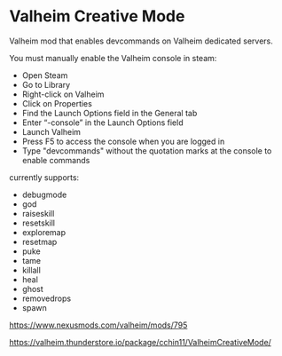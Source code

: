 # Valheim Creative Mode
Valheim mod that enables devcommands on Valheim dedicated servers. 

You must manually enable the Valheim console in steam:
 - Open Steam
 - Go to Library
 - Right-click on Valheim
 - Click on Properties
 - Find the Launch Options field in the General tab
 - Enter “-console” in the Launch Options field
 - Launch Valheim
 - Press F5 to access the console when you are logged in
 - Type "devcommands" without the quotation marks at the console to enable commands 


currently supports:
 - debugmode
 - god
 - raiseskill
 - resetskill
 - exploremap
 - resetmap
 - puke
 - tame
 - killall
 - heal
 - ghost
 - removedrops
 - spawn

https://www.nexusmods.com/valheim/mods/795

https://valheim.thunderstore.io/package/cchin11/ValheimCreativeMode/
